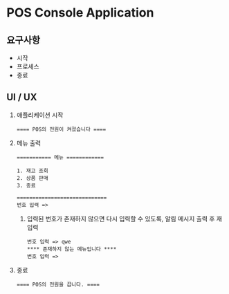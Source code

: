 # POS Console Application

## 요구사항
* 시작
* 프로세스
* 종료

## UI / UX
1. 애플리케이션 시작
   ```
   ==== POS의 전원이 켜졌습니다 ====
   ```
2. 메뉴 출력
   ```
   =========== 메뉴 ============
   
   1. 재고 조회
   2. 상품 판매
   3. 종료
   
   =============================
   번호 입력 => 
   ```
   1. 입력된 번호가 존재하지 않으면 다시 입력할 수 있도록, 알림 메시지 출력 후 재입력
      ```
      번호 입력 => qwe
      **** 존재하지 않는 메뉴입니다 ****
      번호 입력 => 
      ```
3. 종료
   ```
   ==== POS의 전원을 끕니다. ====
   ```
